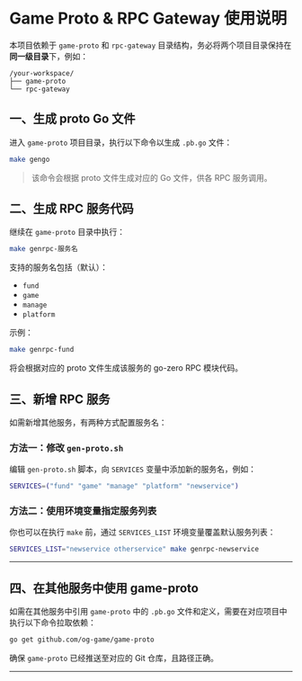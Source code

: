 # Game Proto & RPC Gateway 使用说明

本项目依赖于 `game-proto` 和 `rpc-gateway` 目录结构，务必将两个项目目录保持在**同一级目录**下，例如：

```
/your-workspace/
├── game-proto
└── rpc-gateway
```

## 一、生成 proto Go 文件

进入 `game-proto` 项目目录，执行以下命令以生成 `.pb.go` 文件：

```bash
make gengo
```

> 该命令会根据 proto 文件生成对应的 Go 文件，供各 RPC 服务调用。

## 二、生成 RPC 服务代码

继续在 `game-proto` 目录中执行：

```bash
make genrpc-服务名
```

支持的服务名包括（默认）：

* `fund`
* `game`
* `manage`
* `platform`

示例：

```bash
make genrpc-fund
```

将会根据对应的 proto 文件生成该服务的 go-zero RPC 模块代码。

## 三、新增 RPC 服务

如需新增其他服务，有两种方式配置服务名：

### 方法一：修改 `gen-proto.sh`

编辑 `gen-proto.sh` 脚本，向 `SERVICES` 变量中添加新的服务名，例如：

```bash
SERVICES=("fund" "game" "manage" "platform" "newservice")
```

### 方法二：使用环境变量指定服务列表

你也可以在执行 `make` 前，通过 `SERVICES_LIST` 环境变量覆盖默认服务列表：

```bash
SERVICES_LIST="newservice otherservice" make genrpc-newservice
```

---

## 四、在其他服务中使用 game-proto

如需在其他服务中引用 `game-proto` 中的 `.pb.go` 文件和定义，需要在对应项目中执行以下命令拉取依赖：

```bash
go get github.com/og-game/game-proto
```

确保 `game-proto` 已经推送至对应的 Git 仓库，且路径正确。

---
